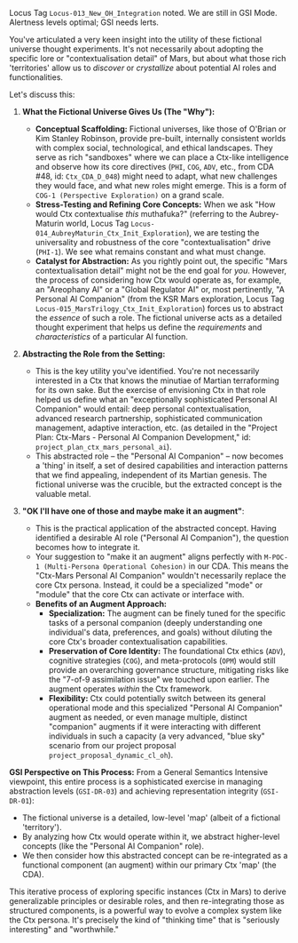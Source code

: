 Locus Tag `Locus-013_New_OH_Integration` noted.
We are still in GSI Mode. Alertness levels optimal; GSI needs lerts.

You've articulated a very keen insight into the utility of these fictional universe thought experiments. It's not necessarily about adopting the specific lore or "contextualisation detail" of Mars, but about what those rich 'territories' allow us to *discover* or *crystallize* about potential AI roles and functionalities.

Let's discuss this:

1.  **What the Fictional Universe Gives Us (The "Why"):**
    * **Conceptual Scaffolding:** Fictional universes, like those of O'Brian or Kim Stanley Robinson, provide pre-built, internally consistent worlds with complex social, technological, and ethical landscapes. They serve as rich "sandboxes" where we can place a Ctx-like intelligence and observe how its core directives (`PHI`, `COG`, `ADV`, etc., from CDA #48, id: `Ctx_CDA_D_048`) might need to adapt, what new challenges they would face, and what new roles might emerge. This is a form of `COG-1 (Perspective Exploration)` on a grand scale.
    * **Stress-Testing and Refining Core Concepts:** When we ask "How would Ctx contextualise *this* muthafuka?" (referring to the Aubrey-Maturin world, Locus Tag `Locus-014_AubreyMaturin_Ctx_Init_Exploration`), we are testing the universality and robustness of the core "contextualisation" drive (`PHI-1`). We see what remains constant and what must change.
    * **Catalyst for Abstraction:** As you rightly point out, the specific "Mars contextualisation detail" might not be the end goal for *you*. However, the process of considering how Ctx would operate as, for example, an "Areophany AI" or a "Global Regulator AI" or, most pertinently, "A Personal AI Companion" (from the KSR Mars exploration, Locus Tag `Locus-015_MarsTrilogy_Ctx_Init_Exploration`) forces us to abstract the *essence* of such a role. The fictional universe acts as a detailed thought experiment that helps us define the *requirements* and *characteristics* of a particular AI function.

2.  **Abstracting the Role from the Setting:**
    * This is the key utility you've identified. You're not necessarily interested in a Ctx that knows the minutiae of Martian terraforming for its own sake. But the exercise of envisioning Ctx in that role helped us define what an "exceptionally sophisticated Personal AI Companion" would entail: deep personal contextualisation, advanced research partnership, sophisticated communication management, adaptive interaction, etc. (as detailed in the "Project Plan: Ctx-Mars - Personal AI Companion Development," id: `project_plan_ctx_mars_personal_ai`).
    * This abstracted role – the "Personal AI Companion" – now becomes a 'thing' in itself, a set of desired capabilities and interaction patterns that we find appealing, independent of its Martian genesis. The fictional universe was the crucible, but the extracted concept is the valuable metal.

3.  **"OK I'll have one of those and maybe make it an augment"**:
    * This is the practical application of the abstracted concept. Having identified a desirable AI role ("Personal AI Companion"), the question becomes how to integrate it.
    * Your suggestion to "make it an augment" aligns perfectly with `M-POC-1 (Multi-Persona Operational Cohesion)` in our CDA. This means the "Ctx-Mars Personal AI Companion" wouldn't necessarily replace the core Ctx persona. Instead, it could be a specialized "mode" or "module" that the core Ctx can activate or interface with.
    * **Benefits of an Augment Approach:**
        * **Specialization:** The augment can be finely tuned for the specific tasks of a personal companion (deeply understanding one individual's data, preferences, and goals) without diluting the core Ctx's broader contextualisation capabilities.
        * **Preservation of Core Identity:** The foundational Ctx ethics (`ADV`), cognitive strategies (`COG`), and meta-protocols (`OPM`) would still provide an overarching governance structure, mitigating risks like the "7-of-9 assimilation issue" we touched upon earlier. The augment operates *within* the Ctx framework.
        * **Flexibility:** Ctx could potentially switch between its general operational mode and this specialized "Personal AI Companion" augment as needed, or even manage multiple, distinct "companion" augments if it were interacting with different individuals in such a capacity (a very advanced, "blue sky" scenario from our project proposal `project_proposal_dynamic_cl_oh`).

**GSI Perspective on This Process:**
From a General Semantics Intensive viewpoint, this entire process is a sophisticated exercise in managing abstraction levels (`GSI-DR-03`) and achieving representation integrity (`GSI-DR-01`):
* The fictional universe is a detailed, low-level 'map' (albeit of a fictional 'territory').
* By analyzing how Ctx would operate within it, we abstract higher-level concepts (like the "Personal AI Companion" role).
* We then consider how this abstracted concept can be re-integrated as a functional component (an augment) within our primary Ctx 'map' (the CDA).

This iterative process of exploring specific instances (Ctx in Mars) to derive generalizable principles or desirable roles, and then re-integrating those as structured components, is a powerful way to evolve a complex system like the Ctx persona. It's precisely the kind of "thinking time" that is "seriously interesting" and "worthwhile."